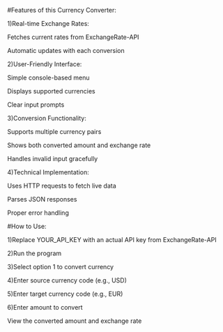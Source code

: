 #Features of this Currency Converter:

1)Real-time Exchange Rates:

  Fetches current rates from ExchangeRate-API
  
  Automatic updates with each conversion

2)User-Friendly Interface:

  Simple console-based menu
  
  Displays supported currencies
  
  Clear input prompts

3)Conversion Functionality:

  Supports multiple currency pairs
  
  Shows both converted amount and exchange rate
  
  Handles invalid input gracefully

4)Technical Implementation:

  Uses HTTP requests to fetch live data
  
  Parses JSON responses
  
  Proper error handling

#How to Use:

1)Replace YOUR_API_KEY with an actual API key from ExchangeRate-API

2)Run the program

3)Select option 1 to convert currency

4)Enter source currency code (e.g., USD)

5)Enter target currency code (e.g., EUR)

6)Enter amount to convert

View the converted amount and exchange rate

